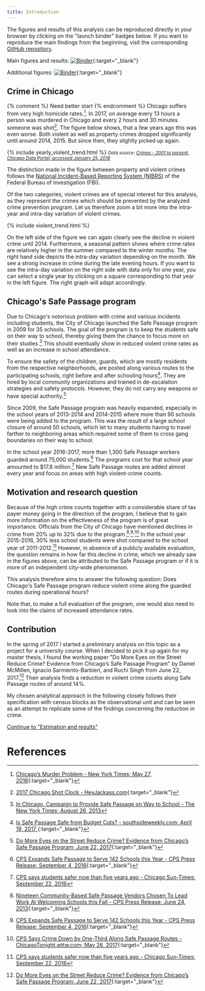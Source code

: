 ```yaml
---
title: Introduction
---
```

The figures and results of this analysis can be reproduced directly in your browser by clicking on the "launch binder" badges below. If you want to reproduce the main findings from the beginning, visit the corresponding [GitHub repository](https://github.com/binste/chicago_safepassage_evaluation).

Main figures and results: [![Binder](https://mybinder.org/badge.svg)](https://mybinder.org/v2/gh/binste/chicago_safepassage_evaluation/master?filepath=notebooks%2F5_analysis%2F0.0-binste-replication-of-crime-results-McMillen-et-al-2017-census-block-level.ipynb){:target="_blank"}


Additional figures: [![Binder](https://mybinder.org/badge.svg)](https://mybinder.org/v2/gh/binste/chicago_safepassage_evaluation/master?filepath=notebooks%2F5_analysis%2F1.0-binste-additional-figures-website.ipynb){:target="_blank"}

## Crime in Chicago
{% comment %}
Need better start
{% endcomment %}
Chicago suffers from very high homicide rates.[^1]. In 2017, on average every 13 hours a person was murdered in Chicago and every 2 hours and 30 minutes someone was shot[^2]. The figure below shows, that a few years ago this was even worse. Both violent as well as property crimes dropped significantly until around 2014, 2015. But since then, they slightly picked up again.

{% include yearly_violent_trend.html %}
<small>*Data source: [Crimes - 2001 to present, Chicago Data Portal; accessed January 25, 2018](https://data.cityofchicago.org/Public-Safety/Crimes-2001-to-present/ijzp-q8t2)*</small>

The distinction made in the figure between property and violent crimes follows the [National Incident-Based Reporting System (NIBRS)](http://gis.chicagopolice.org/clearmap_crime_sums/crime_types.html) of the Federal Bureau of Investigation (FBI).

Of the two categories, violent crimes are of special interest for this analysis, as they represent the crimes which should be prevented by the analyzed crime prevention program. Let us therefore zoom a bit more into the intra-year and intra-day variation of violent crimes.

{% include violent_trend.html %}

On the left side of the figure we can again clearly see the decline in violent crime until 2014. Furthermore, a seasonal pattern shows where crime rates are relatively higher in the summer compared to the winter months. The right hand side depicts the intra-day variation depending on the month. We see a strong increase in crime during the late evening hours. If you want to see the intra-day variation on the right side with data only for one year, you can select a single year by clicking on a square corresponding to that year in the left figure. The right graph will adapt accordingly.

## Chicago's Safe Passage program
Due to Chicago's notorious problem with crime and various incidents including students, the City of Chicago launched the Safe Passage program in 2009 for 35 schools. The goal of the program is to keep the students safe on their way to school, thereby giving them the chance to focus more on their studies.[^10] This should eventually show in reduced violent crime rates as well as an increase in school attendance.

To ensure the safety of the children, guards, which are mostly residents from the respective neighborhoods, are posted along various routes to the participating schools, right before and after schooling hours[^3]. They are hired by local community organizations and trained in de-escalation strategies and safety protocols. However, they do not carry any weapons or have special authority.[^8]

Since 2009, the Safe Passage program was heavily expanded, especially in the school years of 2013-2014 and 2014-2015 where more than 90 schools were being added to the program. This was the result of a large school closure of around 50 schools, which let to many students having to travel farther to neighboring areas which required some of them to cross gang boundaries on their way to school.

In the school year 2016-2017, more than 1,300 Safe Passage workers guarded around 75,000 students.[^4] The programs cost for that school year amounted to $17.8 million.[^9] New Safe Passage routes are added almost every year and focus on areas with high violent-crime counts.

## Motivation and research question
Because of the high crime counts together with a considerable share of tax payer money going in the direction of the program, I believe that to gain more information on the effectiveness of the program is of great importance. Officials from the City of Chicago have mentioned declines in crime from 20% up to 32% due to the program.[^5]<sup>,</sup>[^6]<sup>,</sup>[^7] In the school year 2015-2016, 30% less school students were shot compared to the school year of 2011-2012.[^9] However, in absence of a publicly available evaluation, the question remains in how far this decline in crime, which we already saw in the figures above, can be attributed to the Safe Passage program or if it is more of an independent city-wide phenomenon.

This analysis therefore aims to answer the following question: Does Chicago's Safe Passage program reduce violent crime along the guarded routes during operational hours?

Note that, to make a full evaluation of the program, one would also need to look into the claims of increased attendance rates.

## Contribution
In the spring of 2017 I started a preliminary analysis on this topic as a project for a university course. When I decided to pick it up again for my master thesis, I found the working paper "Do More Eyes on the Street Reduce Crime? Evidence from Chicago’s Safe Passage Program" by Daniel McMillen, Ignacio Sarmiento-Barbieri, and Ruchi Singh from June 22, 2017.[^8] Their analysis finds a reduction in violent crime counts along Safe Passage routes of around 14%.

My chosen analytical approach in the following closely follows their specification with census blocks as the observational unit and can be seen as an attempt to replicate some of the findings concerning the reduction in crime.

[Continue to "Estimation and results"](./estimation_and_results.md)

# References

[^1]: [Chicago’s Murder Problem - New York Times; May 27, 2016](https://www.nytimes.com/interactive/2016/05/18/us/chicago-murder-problem.html){:target="_blank"}
[^2]: [2017 Chicago Shot Clock - HeyJackass.com](https://heyjackass.com/2017-chicago-shot-clock/){:target="_blank"}
[^3]: [Is Safe Passage Safe from Budget Cuts? - southsideweekly.com; April 19, 2017 ](https://southsideweekly.com/is-safe-passage-safe-from-budget-cuts/){:target="_blank"}
[^4]: [CPS Expands Safe Passage to Serve 142 Schools this Year - CPS Press Release; September 4, 2016](http://cps.edu/News/Press_releases/Pages/PR1_09_04_2016.aspx){:target="_blank"}
[^5]: [Nineteen Community-Based Safe Passage Vendors Chosen To Lead Work At Welcoming Schools this Fall - CPS Press Release; June 24, 2013](https://cps.edu/News/Press_releases/Pages/PR1_06_24_2013.aspx){:target="_blank"}
[^6]: [CPS Expands Safe Passage to Serve 142 Schools this Year - CPS Press Release; September 4, 2016](https://cps.edu/News/Press_releases/Pages/PR1_09_04_2016.aspx){:target="_blank"}
[^7]: [CPS Says Crime Down by One-Third Along Safe Passage Routes - ChicagoTonight.wttw.com; May 26, 2017](https://chicagotonight.wttw.com/2017/05/26/cps-says-crime-down-one-third-along-safe-passage-routes){:target="_blank"}
[^8]: [Do More Eyes on the Street Reduce Crime? Evidence from Chicago’s Safe Passage Program; June 22, 2017](https://ignaciomsarmiento.github.io/assets/Safe_Passage_WP.pdf){:target="_blank"}
[^9]: [CPS says students safer now than five years ago - Chicago Sun-Times; September 22, 2016](https://www.pressreader.com/usa/chicago-sun-times/20160922/281582355105718)
[^10]: [In Chicago, Campaign to Provide Safe Passage on Way to School - The New York Times; August 26, 2013](https://www.nytimes.com/2013/08/27/education/in-chicago-campaign-to-provide-safe-passage-on-way-to-school.html)
